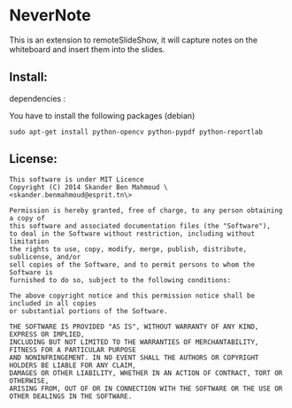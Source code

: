 NeverNote
====================
This is an extension to remoteSlideShow, it will capture notes on the whiteboard and insert them into the slides.


Install:
--------
dependencies : 

You have to install the following packages (debian)

    sudo apt-get install python-opencv python-pypdf python-reportlab


License:
--------

    This software is under MIT Licence
    Copyright (C) 2014 Skander Ben Mahmoud \<skander.benmahmoud@esprit.tn\>
    
    Permission is hereby granted, free of charge, to any person obtaining a copy of
    this software and associated documentation files (the "Software"),
    to deal in the Software without restriction, including without limitation
    the rights to use, copy, modify, merge, publish, distribute, sublicense, and/or
    sell copies of the Software, and to permit persons to whom the Software is
    furnished to do so, subject to the following conditions:
    
    The above copyright notice and this permission notice shall be included in all copies
    or substantial portions of the Software.
    
    THE SOFTWARE IS PROVIDED "AS IS", WITHOUT WARRANTY OF ANY KIND, EXPRESS OR IMPLIED,
    INCLUDING BUT NOT LIMITED TO THE WARRANTIES OF MERCHANTABILITY, FITNESS FOR A PARTICULAR PURPOSE
    AND NONINFRINGEMENT. IN NO EVENT SHALL THE AUTHORS OR COPYRIGHT HOLDERS BE LIABLE FOR ANY CLAIM,
    DAMAGES OR OTHER LIABILITY, WHETHER IN AN ACTION OF CONTRACT, TORT OR OTHERWISE,
    ARISING FROM, OUT OF OR IN CONNECTION WITH THE SOFTWARE OR THE USE OR OTHER DEALINGS IN THE SOFTWARE.
